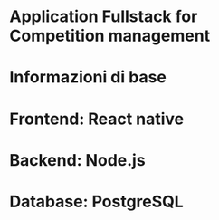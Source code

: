 # Application Fullstack for Competition management
# 
# Informazioni di base
# Frontend: React native
# Backend: Node.js
# Database: PostgreSQL